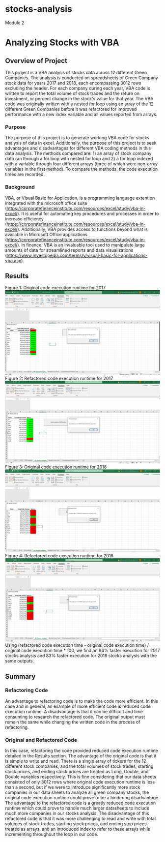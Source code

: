 # stocks-analysis
Module 2
# Analyzing Stocks with VBA
## Overview of Project
This project is a VBA analysis of stocks data across 12 different Green Companies. The analysis is conducted on spreadsheets of Green Company stock data for years 2017 and 2018, each encompassing 3012 rows excluding the header. For each company during each year, VBA code is written to report the total volume of stock trades and the return on investment, or percent change in the stock's value for that year. The VBA code was originally written with a nested for loop using an array of the 12 different Green Companies before it was refactored for improved performance with a new index variable and all values reported from arrays.
### Purpose
The purpose of this project is to generate working VBA code for stocks analysis of data in excel. Additionally, the purpose of this project is to seek advantages and disadvantages for different VBA coding methods in this data analysis. The methods compared are: 1) an array of stock company data ran through a for loop with nested for loop and 2) a for loop indexed with a variable through four different arrays (three of which were non-array variables in the first method). To compare the methods, the code execution times are recorded.
### Background
VBA, or Visual Basic for Application, is a programming language extention integrated with the microsoft office suite (https://corporatefinanceinstitute.com/resources/excel/study/vba-in-excel/). It is useful for automating key procedures and processes in order to increase efficiency (https://corporatefinanceinstitute.com/resources/excel/study/vba-in-excel/). Additionally, VBA provides access to functions beyond what is available in Microsoft Office applications (https://corporatefinanceinstitute.com/resources/excel/study/vba-in-excel/). In finance, VBA is an invaluable tool used to manipulate large amounts of data for streamlined reports and data visualizations (https://www.investopedia.com/terms/v/visual-basic-for-applications-vba.asp).
## Results
Figure 1: Original code execution runtime for 2017
![](Resources/2017%20(pre%20refactoring).png)
Figure 2: Refactored code execution runtime for 2017
![](Resources/VBA_Challenge_2017.png)
Figure 3: Original code execution runtime for 2018
![](Resources/2018%20(pre%20refactor).png)
Figure 4: Refactored code execution runtime for 2018
![](Resources/VBA_Challenge_2018.png)
Using (refactored code execution time - original code execution time) / original code execution time * 100, we find an 84% faster execution for 2017 stocks analysis and 83% faster execution for 2018 stocks analysis with the same outputs.
## Summary
### Refactoring Code
An advantage to refactoring code is to make the code more efficient. In this case and in general, an example of more efficient code is reduced code execution runtime. A disadvantage is that it can be difficult and time consuming to research the refactored code. The original output must remain the same while changing the written code in the process of refactoring.
### Original and Refactored Code
In this case, refactoring the code provided reduced code execution runtime detailed in the Results section. The advantage of the original code is that it is simple to write and read. There is a single array of tickers for the 12 different stock companies, and the total volumes of stock trades, starting stock prices, and ending stock prices are treated as Long, Double, and Double variables respectively. This is fine considering that our data sheets consisted of only 3012 rows where original code execution runtime is less than a second, but if we were to introduce significantly more stock companies in our data sheets to analyze all green company stocks, the original code execution runtime could prove to be a hindering disadvantage. The advantage to the refactored code is a greatly reduced code execution runtime which could prove to handle much larger datasheets to include much more companies in our stocks analysis. The disadvantage of this refactored code is that it was more challenging to read and write with total volumes of stock trades, starting stock prices, and ending stop prices treated as arrays, and an introduced index to refer to these arrays while incrementing throughout the loop in our code. 
